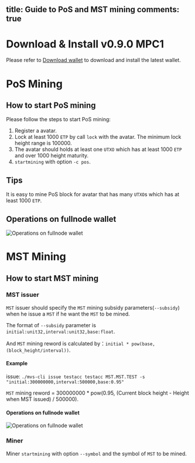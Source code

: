 title: Guide to PoS and MST mining 
comments: true
---

# Download & Install v0.9.0 MPC1
Please refer to [Download wallet](https://mvs.org/wallet.html) to download and install the latest wallet.

# PoS Mining

## How to start PoS mining
Please follow the steps to start PoS mining:
1. Register a avatar.
2. Lock at least 1000 `ETP` by call `lock` with the avatar. The minimum lock height range is 100000.
3. The avatar should holds at least one `UTXO` which has at least 1000 `ETP` and over 1000 height maturity. 
4. `startmining` with option `-c pos`.

## Tips
It is easy to mine PoS block for avatar that has many `UTXO`s which has at least 1000 `ETP`.

## Operations on fullnode wallet 
![Operations on fullnode wallet](/images/mining/en/pos_mst_mining_overview.png)

# MST Mining

## How to start MST mining

### MST issuer
`MST` issuer should specify the `MST` mining subsidy parameters(`--subsidy`) when he issue a `MST` if he want the `MST` to be mined.

The format of `--subsidy` parameter is `initial:unit32,interval:unit32,base:float`. 

And `MST` mining reword is calculated by：`initial * pow(base, (block_height/interval))`.

#### Example
issue:
`./mvs-cli issue testacc testacc MST.MST.TEST -s "initial:300000000,interval:500000,base:0.95"`

`MST` mining reword = 300000000 * pow(0.95, (Current block height - Height when MST issued) / 500000).

#### Operations on fullnode wallet
![Operations on fullnode wallet ](/images/mining/en/mst_mining_create_asset.png)

### Miner
Miner `startmining` with option `--symbol` and the symbol of `MST` to be mined.
